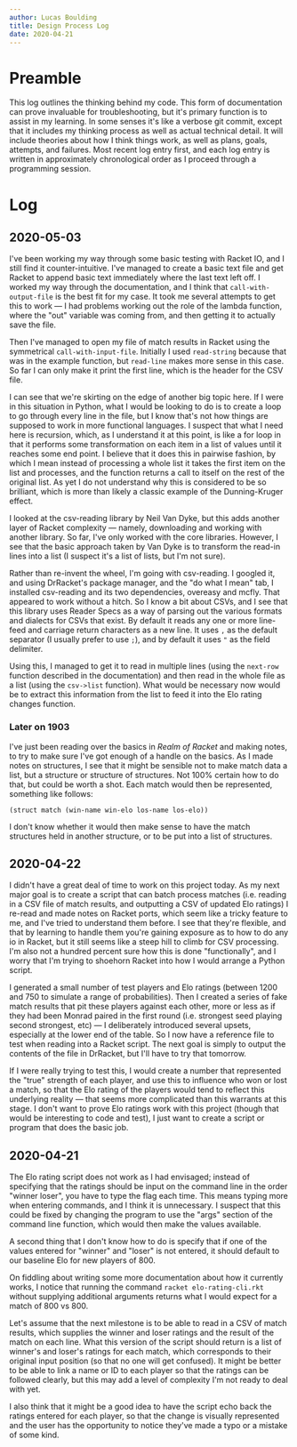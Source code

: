 ```yaml
---
author: Lucas Boulding
title: Design Process Log
date: 2020-04-21
---
```


# Preamble

This log outlines the thinking behind my code. This form of documentation can prove invaluable for troubleshooting, but it's primary function is to assist in my learning. In some senses it's like a verbose git commit, except that it includes my thinking process as well as actual technical detail. It will include theories about how I think things work, as well as plans, goals, attempts, and failures. Most recent log entry first, and each log entry is written in approximately chronological order as I proceed through a programming session. 

# Log


## 2020-05-03 

I've been working my way through some basic testing with Racket IO, and I still find it counter-intuitive. I've managed to create a basic text file and get Racket to append basic text immediately where the last text left off. I worked my way through the documentation, and I think that `call-with-output-file` is the best fit for my case. It took me several attempts to get this to work — I had problems working out the role of the lambda function, where the "out" variable was coming from, and then getting it to actually save the file. 


Then I've managed to open my file of match results in Racket using the symmetrical `call-with-input-file`. Initially I used `read-string` because that was in the example function, but `read-line` makes more sense in this case. So far I can only make it print the first line, which is the header for the CSV file. 


I can see that we're skirting on the edge of another big topic here. If I were in this situation in Python, what I would be looking to do is to create a loop to go through every line in the file, but I know that's not how things are supposed to work in more functional languages. I suspect that what I need here is recursion, which, as I understand it at this point, is like a for loop in that it performs some transformation on each item in a list of values until it reaches some end point. I believe that it does this in pairwise fashion, by which I mean instead of processing a whole list it takes the first item on the list and processes, and the function returns a call to itself on the rest of the original list. As yet I do not understand why this is considered to be so brilliant, which is more than likely a classic example of the Dunning-Kruger effect. 


I looked at the csv-reading library by Neil Van Dyke, but this adds another layer of Racket complexity — namely, downloading and working with another library. So far, I've only worked with the core libraries. However, I see that the basic approach taken by Van Dyke is to transform the read-in lines into a list (I suspect it's a list of lists, but I'm not sure). 


Rather than re-invent the wheel, I'm going with csv-reading. I googled it, and using DrRacket's package manager, and the "do what I mean" tab, I installed csv-reading and its two dependencies, overeasy and mcfly. That appeared to work without a hitch. So I know a bit about CSVs, and I see that this library uses Reader Specs as a way of parsing out the various formats and dialects for CSVs that exist. By default it reads any one or more line-feed and carriage return characters as a new line. It uses `,` as the default separator (I usually prefer to use `;`), and by default it uses `"` as the field delimiter. 


Using this, I managed to get it to read in multiple lines (using the `next-row` function described in the documentation) and then read in the whole file as a list (using the `csv->list` function). What would be necessary now would be to extract this information from the list to feed it into the Elo rating changes function. 


### Later on 1903

I've just been reading over the basics in _Realm of Racket_ and making notes, to try to make sure I've got enough of a handle on the basics. As I made notes on structures, I see that it might be sensible not to make match data a list, but a structure or structure of structures. Not 100% certain how to do that, but could be worth a shot. Each match would then be represented, something like follows:

`(struct match (win-name win-elo los-name los-elo))`

I don't know whether it would then make sense to have the match structures held in another structure, or to be put into a list of structures. 



## 2020-04-22 

I didn't have a great deal of time to work on this project today. As my next major goal is to create a script that can batch process matches (i.e. reading in a CSV file of match results, and outputting a CSV of updated Elo ratings) I re-read and made notes on Racket ports, which seem like a tricky feature to me, and I've tried to understand them before. I see that they're flexible, and that by learning to handle them you're gaining exposure as to how to do any io in Racket, but it still seems like a steep hill to climb for CSV processing. I'm also not a hundred percent sure how this is done "functionally", and I worry that I'm trying to shoehorn Racket into how I would arrange a Python script.


I generated a small number of test players and Elo ratings (between 1200 and 750 to simulate a range of probabilities). Then I created a series of fake match results that pit these players against each other, more or less as if they had been Monrad paired in the first round (i.e. strongest seed playing second strongest, etc) — I deliberately introduced several upsets, especially at the lower end of the table. So I now have a reference file to test when reading into a Racket script. The next goal is simply to output the contents of the file in DrRacket, but I'll have to try that tomorrow. 


If I were really trying to test this, I would create a number that represented the "true" strength of each player, and use this to influence who won or lost a match, so that the Elo rating of the players would tend to reflect this underlying reality — that seems more complicated than this warrants at this stage. I don't want to prove Elo ratings work with this project (though that would be interesting to code and test), I just want to create a script or program that does the basic job. 


## 2020-04-21 

The Elo rating script does not work as I had envisaged; instead of specifying that the ratings should be input on the command line in the order "winner loser", you have to type the flag each time. This means typing more when entering commands, and I think it is unnecessary.  I suspect that this could be fixed by changing the program to use the "args" section of the command line function, which would then make the values available.


A second thing that I don't know how to do is specify that if one of the values entered for "winner" and "loser" is not entered, it should default to our baseline Elo for new players of 800. 


On fiddling about writing some more documentation about how it currently works, I notice that running the command `racket elo-rating-cli.rkt` without supplying additional arguments returns what I would expect for a match of 800 vs 800. 


Let's assume that the next milestone is to be able to read in a CSV of match results, which supplies the winner and loser ratings and the result of the match on each line. What this version of the script should return is a list of winner's and loser's ratings for each match, which corresponds to their original input position (so that no one will get confused). It might be better to be able to link a name or ID to each player so that the ratings can be followed clearly, but this may add a level of complexity I'm not ready to deal with yet.    


I also think that it might be a good idea to have the script echo back the ratings entered for each player, so that the change is visually represented and the user has the opportunity to notice they've made a typo or a mistake of some kind. 
